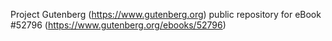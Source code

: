 Project Gutenberg (https://www.gutenberg.org) public repository for
eBook #52796 (https://www.gutenberg.org/ebooks/52796)
